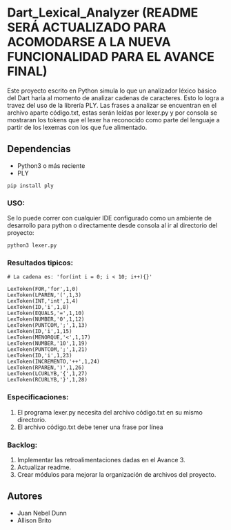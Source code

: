 # Dart_Lexical_Analyzer (README SERÁ ACTUALIZADO PARA ACOMODARSE A LA NUEVA FUNCIONALIDAD PARA EL AVANCE FINAL)
Este proyecto escrito en Python simula lo que un analizador léxico básico del Dart haría al momento de analizar cadenas de caracteres. Esto lo logra a travez del uso de la librería PLY. Las frases a analizar se encuentran en el archivo aparte código.txt, estas serán leídas por lexer.py y por consola se mostraran los tokens que el lexer ha reconocido como parte del lenguaje a partir de los lexemas con los que fue alimentado. 

## Dependencias 

- Python3 o más reciente 
- PLY
```
pip install ply
```

### USO:
Se lo puede correr con cualquier IDE configurado como un ambiente de desarrollo para python o directamente desde consola al ir al directorio del proyecto:
```
python3 lexer.py 
```
### Resultados tipicos:<br/>

```
# La cadena es: 'for(int i = 0; i < 10; i++){}'

LexToken(FOR,'for',1,0)
LexToken(LPAREN,'(',1,3)
LexToken(INT,'int',1,4)
LexToken(ID,'i',1,8)
LexToken(EQUALS,'=',1,10)
LexToken(NUMBER,'0',1,12)
LexToken(PUNTCOM,';',1,13)
LexToken(ID,'i',1,15)
LexToken(MENORQUE,'<',1,17)
LexToken(NUMBER,'10',1,19)
LexToken(PUNTCOM,';',1,21)
LexToken(ID,'i',1,23)
LexToken(INCREMENTO,'++',1,24)
LexToken(RPAREN,')',1,26)
LexToken(LCURLYB,'{',1,27)
LexToken(RCURLYB,'}',1,28)
```



### Especificaciones:<br/>
1) El programa lexer.py necesita del archivo código.txt en su mismo directorio.
2) El archivo código.txt debe tener una frase por línea

### Backlog:<br/>
1) Implementar las retroalimentaciones dadas en el Avance 3.
2) Actualizar readme.
3) Crear módulos para mejorar la organización de archivos del proyecto.

## Autores
- Juan Nebel Dunn
- Allison Brito

